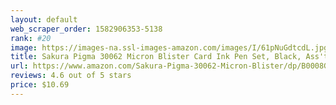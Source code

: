 ```yaml
---
layout: default 
﻿web_scraper_order: 1582906353-5138
rank: #20
image: https://images-na.ssl-images-amazon.com/images/I/61pNuGdtcdL.jpg
title: Sakura Pigma 30062 Micron Blister Card Ink Pen Set, Black, Ass't Point Sizes 6CT Set
url: https://www.amazon.com/Sakura-Pigma-30062-Micron-Blister/dp/B0008G8G8Y/ref=zg_mw_arts-crafts_20?_encoding=UTF8&psc=1&refRID=AC0VFVM6SB4FTE33VGXN
reviews: 4.6 out of 5 stars
price: $10.69 
---
```


